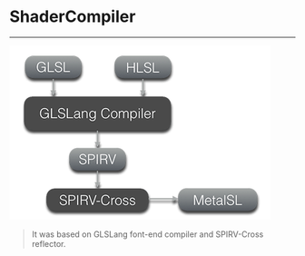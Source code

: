 # ShaderCompiler

---

![Shader Compiler](../../../Document/shader_compiler.png)


> It was based on GLSLang font-end compiler and SPIRV-Cross reflector.